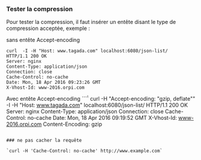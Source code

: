 ### Tester la compression

Pour tester la compression, il faut insérer un entête disant le type de compression acceptée, exemple :

sans entête Accept-encoding
```
curl  -I -H "Host: www.tagada.com" localhost:6080/json-list/
HTTP/1.1 200 OK
Server: nginx
Content-Type: application/json
Connection: close
Cache-Control: no-cache
Date: Mon, 18 Apr 2016 09:23:26 GMT
X-Vhost-Id: www-2016.orpi.com
````

Avec entête Accept-encoding
```̀̀`
curl -H "Accept-encoding: "gzip, deflate"" -I -H "Host: www.tagada.com" localhost:6080/json-list/
HTTP/1.1 200 OK
Server: nginx
Content-Type: application/json
Connection: close
Cache-Control: no-cache
Date: Mon, 18 Apr 2016 09:19:52 GMT
X-Vhost-Id: www-2016.orpi.com
Content-Encoding: gzip
````

### ne pas cacher la requête

`curl -H 'Cache-Control: no-cache' http://www.example.com`
